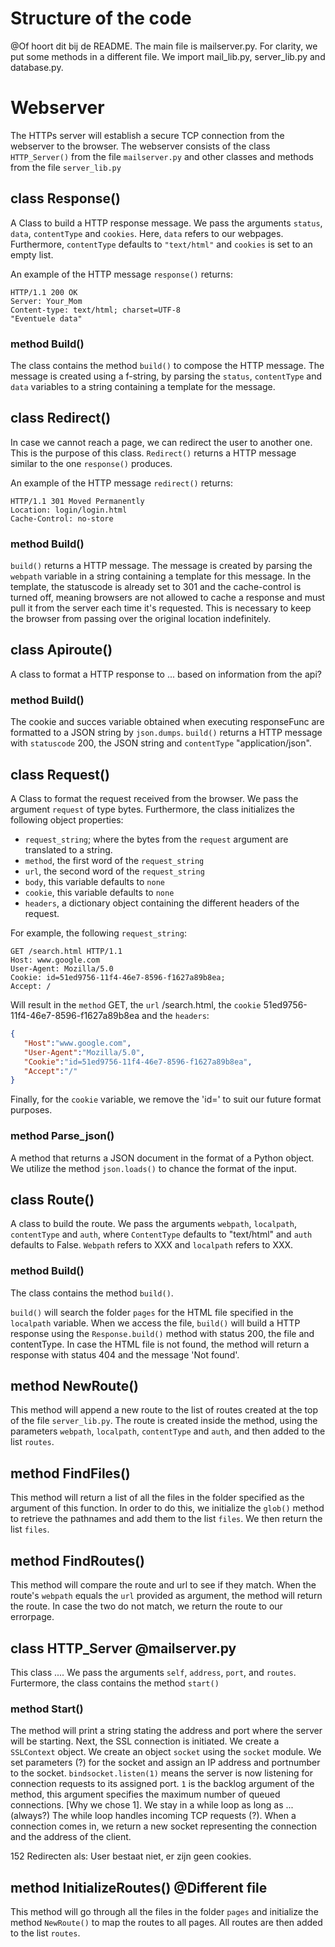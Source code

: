 # Structure of the code
@Of hoort dit bij de README. 
The main file is mailserver.py. For clarity, we put some methods in a different file. We import mail_lib.py, server_lib.py and database.py.

# Webserver
The HTTPs server will establish a secure TCP connection from the webserver to the browser. The webserver consists of the class `HTTP_Server()` from the file `mailserver.py` and other classes and methods from the file `server_lib.py` 

## class Response()
A Class to build a HTTP response message. 
We pass the arguments `status`, `data`, `contentType` and `cookies`.  Here, `data` refers to our webpages. Furthermore, `contentType` defaults to `"text/html"` and  `cookies` is set to an empty list.

An example of the HTTP message `response()` returns: 
```http
HTTP/1.1 200 OK
Server: Your_Mom
Content-type: text/html; charset=UTF-8
"Eventuele data"
```

### method Build()
The class contains the method `build()` to compose the HTTP message.
The message is created using a f-string, by parsing the `status`, `contentType` and `data` variables to a string containing a template for the message. 


## class Redirect()
In case we cannot reach a page, we can redirect the user to another one. This is the purpose of this class. `Redirect()` returns a HTTP message similar to the one `response()` produces.

An example of the HTTP message `redirect()` returns: 
```http
HTTP/1.1 301 Moved Permanently
Location: login/login.html
Cache-Control: no-store
```

### method Build()
`build()` returns a HTTP message. The message is created by parsing the `webpath` variable in a string containing a template for this message. In the template, the statuscode is already set to 301 and the cache-control is turned off, meaning browsers are not allowed to cache a response and must pull it from the server each time it's requested. This is necessary to keep the browser from passing over the original location indefinitely. 

## class Apiroute()
A class to format a HTTP response to ... based on information from the api?

### method Build()
The cookie and succes variable obtained when executing responseFunc are formatted to a JSON string by `json.dumps`.
`build()` returns a HTTP message with `statuscode` 200, the JSON string and `contentType` "application/json". 

## class Request()
A Class to format the request received from the browser. 
We pass the argument `request` of type bytes. 
Furthermore, the class initializes the following object properties:
- `request_string`; where the bytes from the `request` argument are translated to a string. 
- `method`, the first word of the `request_string`
- `url`, the second word of the `request_string`
- `body`, this variable defaults to `none`
- `cookie`, this variable defaults to `none`
- `headers`, a dictionary object containing the different headers of the request.

For example, the following `request_string`: 
```http
GET /search.html HTTP/1.1
Host: www.google.com
User-Agent: Mozilla/5.0
Cookie: id=51ed9756-11f4-46e7-8596-f1627a89b8ea;
Accept: /
```
Will result in the `method` GET, the `url` /search.html, the `cookie` 51ed9756-11f4-46e7-8596-f1627a89b8ea and the `headers`: 
```json
{
   "Host":"www.google.com",
   "User-Agent":"Mozilla/5.0",
   "Cookie":"id=51ed9756-11f4-46e7-8596-f1627a89b8ea",
   "Accept":"/"
}
```

Finally, for the `cookie` variable, we remove the 'id=' to suit our future format purposes. 

### method Parse_json()
A method that returns a JSON document in the format of a Python object. We utilize the method `json.loads()` to chance the format of the input. 


## class Route()
A class to build the route. 
We pass the arguments `webpath`, `localpath`, `contentType` and `auth`, where `ContentType` defaults to "text/html" and `auth` defaults to False.
`Webpath` refers to XXX and `localpath` refers to XXX. 

### method Build()
The class contains the method `build()`.


`build()` will search the folder `pages` for the HTML file specified in the `localpath` variable. When we access the file, `build()` will build a HTTP response using the `Response.build()` method with status 200, the file and contentType. In case the HTML file is not found, the method will return a response with status 404 and the message 'Not found'.


## method NewRoute()
This method will append a new route to the list of routes created at the top of the file `server_lib.py`. 
The route is created inside the method, using the parameters `webpath`, `localpath`, `contentType` and `auth`, and then added to the list `routes`. 


## method FindFiles()
This method will return a list of all the files in the folder specified as the argument of this function. In order to do this, we initialize the `glob()` method to retrieve the pathnames and add them to the list `files`. We then return the list `files`.


## method FindRoutes()
This method will compare the route and url to see if they match. When the route's `webpath` equals the `url` provided as argument, the method will return the route. In case the two do not match, we return the route to our errorpage.  




## class HTTP_Server @mailserver.py
This class .... We pass the arguments `self`, `address`, `port`, and `routes`.
Furtermore, the class contains the method `start()`

### method Start()
The method will print a string stating the address and port where the server will be starting. 
Next, the SSL connection is initiated. We create a `SSLContext` object. 
We create an object `socket` using the `socket` module. We set parameters (?) for the socket and assign an IP address and portnumber to the socket. `bindsocket.listen(1)` means the server is now listening for connection requests to its assigned port. `1` is the backlog argument of the method, this argument specifies the maximum number of queued connections. [Why we chose 1]. 
We stay in a while loop as long as ... (always?)
The while loop handles incoming TCP requests (?).
When a connection comes in, we return a new socket representing the connection and the address of the client. 



152 Redirecten als: User bestaat niet, er zijn geen cookies. 
## method InitializeRoutes() @Different file
This method will go through all the files in the folder `pages` and initialize the method `NewRoute()` to map the routes to all pages. All routes are then added to the list `routes`.